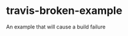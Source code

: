 # travis-broken-example

An example that will cause a build failure

[](https://travis-ci.org/dwarandae/travis-broken-example.svg?branch=master)
